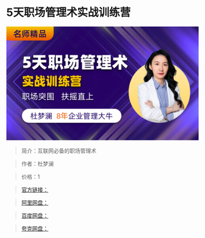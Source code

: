 # 5天职场管理术实战训练营

![img](../../assets/aeb157dbd71a4ce1984cb0d049e4fdc1.png)

> 简介：互联网必备的职场管理术

> 作者：杜梦澜

> 价格：1

> [官方链接：]()

> [阿里网盘：]()

> [百度网盘：]()

> [夸克网盘：]()
